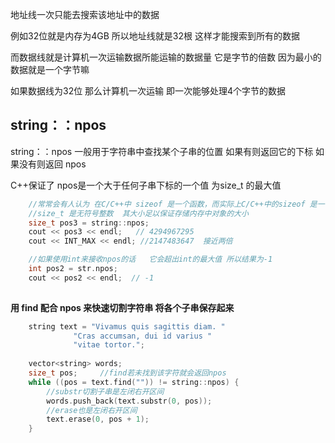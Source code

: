 

地址线一次只能去搜索该地址中的数据

例如32位就是内存为4GB  所以地址线就是32根  这样才能搜索到所有的数据

而数据线就是计算机一次运输数据所能运输的数据量  它是字节的倍数  因为最小的数据就是一个字节嘛

如果数据线为32位  那么计算机一次运输 即一次能够处理4个字节的数据



## string：：npos

string：：npos 一般用于字符串中查找某个子串的位置    如果有则返回它的下标   如果没有则返回 npos   

C++保证了 npos是一个大于任何子串下标的一个值    为size_t 的最大值     

```c++
    //常常会有人认为 在C/C++中 sizeof 是一个函数，而实际上C/C++中的sizeof 是一个运算符。sizeof 运算符的结果是 size_t 
	//size_t 是无符号整数  其大小足以保证存储内存中对象的大小
	size_t pos3 = string::npos;
    cout << pos3 << endl;   // 4294967295
	cout << INT_MAX << endl; //2147483647  接近两倍

	//如果使用int来接收npos的话   它会超出int的最大值 所以结果为-1
	int pos2 = str.npos;
    cout << pos2 << endl;  // -1
	
```



**用 find 配合 npos 来快速切割字符串  将各个子串保存起来**

```c++
	string text = "Vivamus quis sagittis diam. "
	          "Cras accumsan, dui id varius "
	          "vitae tortor.";
	          
	vector<string> words;
    size_t pos;		//find若未找到该字符就会返回npos
    while ((pos = text.find("")) != string::npos) {
		//substr切割子串是左闭右开区间
        words.push_back(text.substr(0, pos));
        //erase也是左闭右开区间
        text.erase(0, pos + 1);
    }
```

